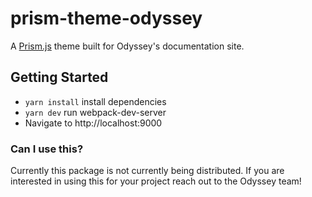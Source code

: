 # prism-theme-odyssey

A [Prism.js](https://prismjs.com/) theme built for Odyssey's documentation site.

## Getting Started

- `yarn install` install dependencies
- `yarn dev` run webpack-dev-server
- Navigate to http://localhost:9000

### Can I use this?

Currently this package is not currently being distributed. If you are interested in using this for your project reach out to the Odyssey team!
